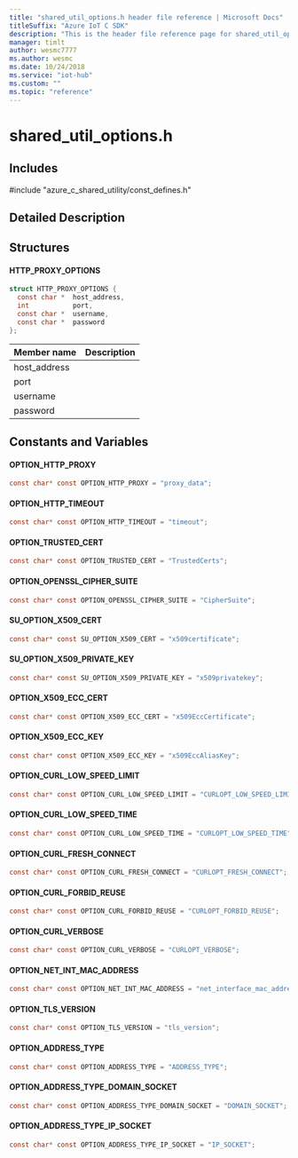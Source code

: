 ```yaml
---                             
title: "shared_util_options.h header file reference | Microsoft Docs" 
titleSuffix: "Azure IoT C SDK"            
description: "This is the header file reference page for shared_util_options.h in the Azure IoT C SDK. This SDK is used with Azure IoT Hub and Azure IoT Hub Device Provisioning Service"            
manager: timlt                 
author: wesmc7777              
ms.author: wesmc               
ms.date: 10/24/2018                    
ms.service: "iot-hub"             
ms.custom: ""                
ms.topic: "reference"        
---                            
```


# shared_util_options.h 

## Includes

\#include "azure_c_shared_utility/const_defines.h"  

## Detailed Description

## Structures

#### HTTP_PROXY_OPTIONS

```C
struct HTTP_PROXY_OPTIONS {
  const char *  host_address,
  int           port,
  const char *  username,
  const char *  password
};
```
Member name                 | Description                                
----------------------------|----------------
 host_address            | 
 port            | 
 username            | 
 password            | 

## Constants and Variables

#### OPTION_HTTP_PROXY
```C
const char* const OPTION_HTTP_PROXY = "proxy_data";
```

#### OPTION_HTTP_TIMEOUT
```C
const char* const OPTION_HTTP_TIMEOUT = "timeout";
```

#### OPTION_TRUSTED_CERT
```C
const char* const OPTION_TRUSTED_CERT = "TrustedCerts";
```

#### OPTION_OPENSSL_CIPHER_SUITE
```C
const char* const OPTION_OPENSSL_CIPHER_SUITE = "CipherSuite";
```

#### SU_OPTION_X509_CERT
```C
const char* const SU_OPTION_X509_CERT = "x509certificate";
```

#### SU_OPTION_X509_PRIVATE_KEY
```C
const char* const SU_OPTION_X509_PRIVATE_KEY = "x509privatekey";
```

#### OPTION_X509_ECC_CERT
```C
const char* const OPTION_X509_ECC_CERT = "x509EccCertificate";
```

#### OPTION_X509_ECC_KEY
```C
const char* const OPTION_X509_ECC_KEY = "x509EccAliasKey";
```

#### OPTION_CURL_LOW_SPEED_LIMIT
```C
const char* const OPTION_CURL_LOW_SPEED_LIMIT = "CURLOPT_LOW_SPEED_LIMIT";
```

#### OPTION_CURL_LOW_SPEED_TIME
```C
const char* const OPTION_CURL_LOW_SPEED_TIME = "CURLOPT_LOW_SPEED_TIME";
```

#### OPTION_CURL_FRESH_CONNECT
```C
const char* const OPTION_CURL_FRESH_CONNECT = "CURLOPT_FRESH_CONNECT";
```

#### OPTION_CURL_FORBID_REUSE
```C
const char* const OPTION_CURL_FORBID_REUSE = "CURLOPT_FORBID_REUSE";
```

#### OPTION_CURL_VERBOSE
```C
const char* const OPTION_CURL_VERBOSE = "CURLOPT_VERBOSE";
```

#### OPTION_NET_INT_MAC_ADDRESS
```C
const char* const OPTION_NET_INT_MAC_ADDRESS = "net_interface_mac_address";
```

#### OPTION_TLS_VERSION
```C
const char* const OPTION_TLS_VERSION = "tls_version";
```

#### OPTION_ADDRESS_TYPE
```C
const char* const OPTION_ADDRESS_TYPE = "ADDRESS_TYPE";
```

#### OPTION_ADDRESS_TYPE_DOMAIN_SOCKET
```C
const char* const OPTION_ADDRESS_TYPE_DOMAIN_SOCKET = "DOMAIN_SOCKET";
```

#### OPTION_ADDRESS_TYPE_IP_SOCKET
```C
const char* const OPTION_ADDRESS_TYPE_IP_SOCKET = "IP_SOCKET";
```

